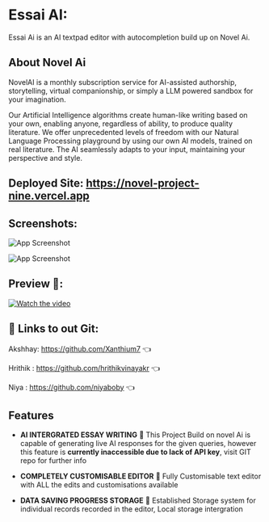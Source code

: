 # Essai AI:

Essai Ai is an AI textpad editor with autocompletion build up on Novel Ai.

## About Novel Ai

NovelAI is a monthly subscription service for AI-assisted authorship, storytelling, virtual companionship, or simply a LLM powered sandbox for your imagination.

Our Artificial Intelligence algorithms create human-like writing based on your own, enabling anyone, regardless of ability, to produce quality literature. We offer unprecedented levels of freedom with our Natural Language Processing playground by using our own AI models, trained on real literature. The AI seamlessly adapts to your input, maintaining your perspective and style.

## Deployed Site: https://novel-project-nine.vercel.app

## Screenshots:

![App Screenshot](/novel_app/public/imgs/img4.png)

![App Screenshot](/novel_app/public/imgs/img5.png)

## Preview 👀:

[![Watch the video](/novel_app/public/imgs/img6.png)](/novel_app/public/vids/start.mp4)

## 🔗 Links to out Git:

Akshhay: https://github.com/Xanthium7 👈

Hrithik : https://github.com/hrithikvinayakr 👈

Niya : https://github.com/niyaboby 👈

## Features

- **AI INTERGRATED ESSAY WRITING** 🤖
  This Project Build on novel Ai is capable of generating live AI
  responses for the given queries, however this feature is **currently inaccessible due to lack of API key**, visit GIT repo for further info

- **COMPLETELY CUSTOMISABLE EDITOR** 📝
  Fully Customisable text editor with ALL the edits and
  customisations available

- **DATA SAVING PROGRESS STORAGE** 🔋
  Established Storage system for individual records recorded in the
  editor, Local storage intergration
